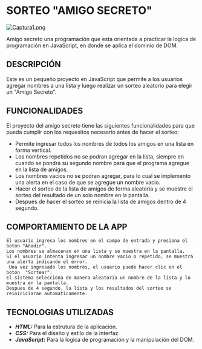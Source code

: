 # SORTEO "AMIGO SECRETO"
[![Captura1.png](https://i.postimg.cc/4yvFJBkt/Captura1.png)](https://postimg.cc/V06Fg9NL)

Amigo secreto una programación que esta orientada a practicar la logica de programación en JavaScript, en donde se aplica el dominio de DOM. 
## DESCRIPCIÓN
Este es un pequeño proyecto en JavaScript que permite a los usuarios agregar nombres a una lista y luego realizar un sorteo aleatorio para elegir un "Amigo Secreto".
## FUNCIONALIDADES
 El proyecto del amigo secreto tiene las siguientes funcionalidades para que pueda cumplir con los requesitos necesario antes de hacer el sorteo:
 - Permite ingresar todos los nombres de todos los amigos en una lista en forma vertical.
 - Los nombres repetidos no se podran agregar en la lista, siempre en cuando se pondra su segundo nombre para que el programa agregue en la lista de amigos.
 - Los nombres vacios no se podran agregar, para lo cual se implemento una alerta en el caso de que se agregue un nombre vacio.
 - Hacer el sorteo de la lista de amigos de forma aleatoria y se muestre el sorteo del resultado de un solo nombre en la pantalla.
 - Despues de hacer el sorteo se reinicia la lista de amigos dentro de 4 segundo.

## COMPORTAMIENTO DE LA APP
```
El usuario ingresa los nombres en el campo de entrada y presiona el botón "Añadir".
Los nombres se almacenan en una lista y se muestra en la pantalla.
Si el usuario intenta ingresar un nombre vacio o repetido, se muestra una alerta indicando el error.
 Una vez ingresado los nombres, el usuario puede hacer clic en el botón  "Sortear".
El sistema selecciona de manera aleatoria un nombre de la lista y lo muestra en la pantalla.
Despues de 4 segundo, la lista y los resultados del sorteo se reiniciciaran automaticamente.
```
## TECNOLOGIAS UTILIZADAS
- ***HTML:*** Para la estrutura de la aplicación.
- ***CSS:*** Para el diseño y estilo de la interfaz.
- ***JavaScript:*** Para la logica de programación y la manipulación del DOM.

